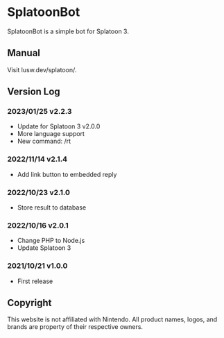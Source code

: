 # SplatoonBot
SplatoonBot is a simple bot for Splatoon 3.

## Manual

Visit lusw.dev/splatoon/.

## Version Log

### 2023/01/25 v2.2.3
- Update for Splatoon 3 v2.0.0
- More language support
- New command: /rt

### 2022/11/14 v2.1.4
- Add link button to embedded reply

### 2022/10/23 v2.1.0
- Store result to database

### 2022/10/16 v2.0.1
- Change PHP to Node.js
- Update Splatoon 3

### 2021/10/21 v1.0.0
- First release

## Copyright

This website is not affiliated with Nintendo. All product names, logos, and brands are property of their respective owners.
